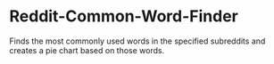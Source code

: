 # Reddit-Common-Word-Finder
Finds the most commonly used words in the specified subreddits and creates a pie chart based on those words.
